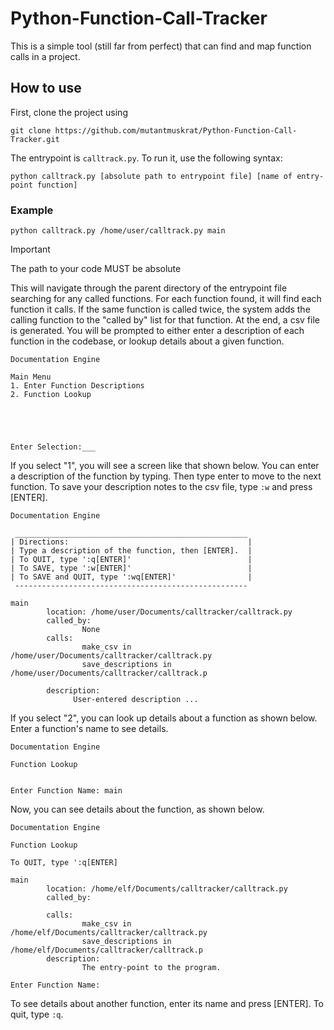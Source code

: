 # Python-Function-Call-Tracker
This is a simple tool (still far from perfect) that can find and map function calls in a project.

## How to use
First, clone the project using
```
git clone https://github.com/mutantmuskrat/Python-Function-Call-Tracker.git
```

The entrypoint is ```calltrack.py```. To run it, use the following syntax:
```
python calltrack.py [absolute path to entrypoint file] [name of entry-point function]
```
### Example
```
python calltrack.py /home/user/calltrack.py main
```
> [!IMPORTANT]
> The path to your code MUST be absolute

This will navigate through the parent directory of the entrypoint file searching for any called functions. For each function found, it will find each function it calls. If the same function is called twice, the system adds the calling function to the "called by" list for that function. At the end, a csv file is generated. You will be prompted to either enter a description of each function in the codebase, or lookup details about a given function.
```
Documentation Engine

Main Menu
1. Enter Function Descriptions
2. Function Lookup





Enter Selection:___
```

If you select "1", you will see a screen like that shown below. You can enter a description of the function by typing. Then type enter to move to the next function. To save your description notes to the csv file, type ```:w``` and press [ENTER]. 
```
Documentation Engine

 ____________________________________________________
| Directions:                                        |
| Type a description of the function, then [ENTER].  |
| To QUIT, type ':q[ENTER]'                          |
| To SAVE, type ':w[ENTER]'                          |
| To SAVE and QUIT, type ':wq[ENTER]'                |
 ----------------------------------------------------

main
        location: /home/user/Documents/calltracker/calltrack.py
        called_by:
                None
        calls:
                make_csv in /home/user/Documents/calltracker/calltrack.py
                save_descriptions in /home/user/Documents/calltracker/calltrack.p

        description:
              User-entered description ... 
```
If you select "2", you can look up details about a function as shown below. Enter a function's name to see details.
```
Documentation Engine

Function Lookup


Enter Function Name: main
```
Now, you can see details about the function, as shown below.
```
Documentation Engine

Function Lookup

To QUIT, type ':q[ENTER]

main
        location: /home/elf/Documents/calltracker/calltrack.py
        called_by:

        calls:
                make_csv in /home/elf/Documents/calltracker/calltrack.py
                save_descriptions in /home/elf/Documents/calltracker/calltrack.p
        description:
                The entry-point to the program.

Enter Function Name: 
```
To see details about another function, enter its name and press [ENTER]. To quit, type ```:q```.
